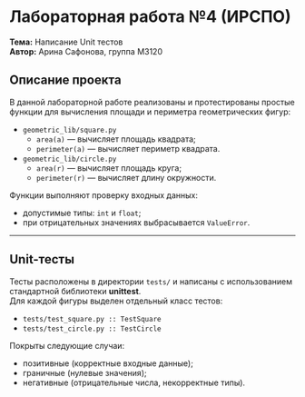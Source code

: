 # Лабораторная работа №4 (ИРСПО)

**Тема:** Написание Unit тестов  
**Автор:** Арина Сафонова, группа М3120  

## Описание проекта

В данной лабораторной работе реализованы и протестированы простые функции для вычисления площади и периметра геометрических фигур:

- `geometric_lib/square.py`
  - `area(a)` — вычисляет площадь квадрата;
  - `perimeter(a)` — вычисляет периметр квадрата.
- `geometric_lib/circle.py`
  - `area(r)` — вычисляет площадь круга;
  - `perimeter(r)` — вычисляет длину окружности.

Функции выполняют проверку входных данных:
- допустимые типы: `int` и `float`;
- при отрицательных значениях выбрасывается `ValueError`.

---

## Unit-тесты

Тесты расположены в директории `tests/` и написаны с использованием стандартной библиотеки **unittest**.  
Для каждой фигуры выделен отдельный класс тестов:

- `tests/test_square.py :: TestSquare`
- `tests/test_circle.py :: TestCircle`

Покрыты следующие случаи:
- позитивные (корректные входные данные);
- граничные (нулевые значения);
- негативные (отрицательные числа, некорректные типы).

